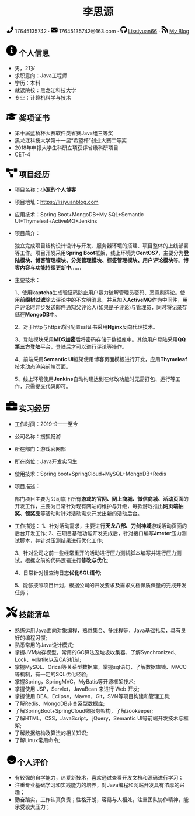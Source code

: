  <center>
     <h1>李思源</h1>
     <div>
         <span>
             <img src="assets/phone-solid.svg" width="18px">
             17645135742
         </span>
         ·
         <span>
             <img src="assets/envelope-solid.svg" width="18px">
             17645135742@163.com
         </span>
         ·
         <span>
             <img src="assets/github-brands.svg" width="18px">
             <a href="https://github.com/Lissiyuan66">Lissiyuan66</a>
         </span>
         ·
         <span>
             <img src="assets/rss-solid.svg" width="18px">
             <a href="https://lisiyuanblog.com">My Blog</a>
         </span>
     </div>
 </center>

 ## <img src="assets/info-circle-solid.svg" width="30px"> 个人信息 

 - 男，21岁
 - 求职意向：Java工程师
 - 学历：本科 
 - 就读院校：黑龙江科技大学 
 - 专业：计算机科学与技术


## <img src="assets/graduation-cap-solid.svg" width="30px"> 奖项证书

 - 第十届蓝桥杯大赛软件类省赛Java组三等奖 
 - 黑龙江科技大学第十一届“希望杯”创业大赛二等奖
 - 2018年申报大学生科研立项获评省级科研项目
 - CET-4


## <img src="assets/project-diagram-solid.svg" width="30px"> 项目经历

- 项目名称：**小源的个人博客**

- 项目地址：https://lisiyuanblog.com

- 应用技术：Spring Boot+MongoDB+My SQL+Semantic UI+Thymeleaf+ActiveMQ+Jenkins
  
- 项目简介：
  
  独立完成项目结构设计设计与开发、服务器环境的搭建、项目整体的上线部署等工作。项目开发采用**Spring Boot**框架，线上环境为**CentOS7**，主要分为**登陆模块、博客管理模块、分类管理模块、标签管理模块、用户评论模块**等。**博客内容与功能持续更新中......**
  
- 主要技术：
  
  1、使用**kaptcha**生成验证码防止用户暴力破解管理员密码、恶意刷评论。使用**前缀树过滤**除去评论中的不文明消息，并且加入**ActiveMQ**作为中间件，用户评论时异步发送邮件通知父评论人(如果是子评论)与管理员，同时将记录存储在**MongoDB**中。
  
  2、对于http与https访问配置ssl证书采用**Nginx**反向代理技术。
  
  3、登陆模块采用**MD5加密**后将密码存储于数据库中。其他用户登陆采用**QQ第三方登陆**平台，登陆后才可以进行评论等操作。
  
  4、前端采用**Semantic UI**框架使用博客页面模板进行开发，应用**Thymeleaf**技术动态渲染前端页面。
  
  5、线上环境使用**Jenkins**自动构建达到在修改功能时无需打包、运行等工作，只需提交代码即可。


## <img src="assets/briefcase-solid.svg" width="30px"> 实习经历

* 工作时间：2019-9——至今

* 公司名称：搜狐畅游

* 所在部门：游戏官网部

* 所在岗位：Java开发实习生

* 使用技术：Spring boot+SpringCloud+MySQL+MongoDB+Redis

* 项目描述：

  部门项目主要为公司旗下所有**游戏的官网、网上商城、微信商城、活动页面**的开发工作，主要为日常针对现有网站的维护与升级，每款游戏推出**网页端抽奖、领奖品**等活动时针对活动需求开发出新的活动后台。

* 工作描述：
  1、针对活动需求，主要进行**天龙八部、刀剑神域**游戏活动页面的后台开发工作;
  2、在项目基础功能开发完成后，针对接口编写**Jmeter**压力测试脚本，并针对压测结果进行优化工作;

  3、针对公司之前一些经常重开的活动进行压力测试脚本编写并进行压力测试，根据之前的代码逻辑进行**修改与优化**;

  4、日常针对慢查询日志**优化SQL语句**;
  
  5、能够按照项目计划，根据公司的开发要求及需求文档保质保量的完成开发任务；

## <img src="assets/tools-solid.svg" width="30px"> 技能清单

- 熟练运用Java面向对象编程，熟悉集合、多线程等，Java基础扎实，具有良好的编程习惯;
- 熟悉常用的Java设计模式;
- 掌握JVM内存模型，常用的GC算法及垃圾收集器、了解Synchronized、Lock、volatile以及CAS机制;
- 掌握MySQL、Orical等关系型数据库，掌握sql语句，了解数据库锁、MVCC等机制，有一定的SQL优化经验;
- 掌握Spring，SpringMVC，MyBatis等开源框架技术;
- 掌握使用 JSP，Servlet，JavaBean 来进行 Web 开发;
- 掌握使用IDEA，Eclipse，Maven，Git，SVN等项目构建和管理工具; 
- 了解Redis、MongoDB非关系型数据库; 
- 了解SpringBoot+SpringCloud微服务架构，了解zookeeper; 
- 了解HTML，CSS，JavaScript， jQuery，Semantic UI等前端开发技术与框架;
- 了解数据结构及算法的相关知识;
- 了解Linux常用命令;

## <img src="assets/11.svg" width="30px">个人评价

 - 有较强的自学能力，热爱新技术，喜欢通过查看开发文档和源码进行学习； 
 - 注重专业基础学习和实践能力的培养，对Java编程和网站开发具有浓厚的兴趣； 
  - 勤奋踏实，工作认真负责；性格开朗，容易与人相处，注重团队协作精神，能承受较大压力；